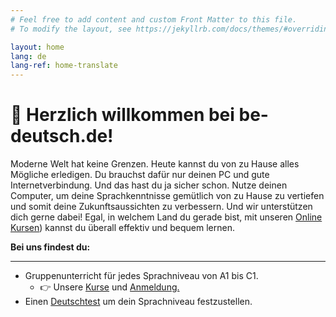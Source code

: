 ```yaml
---
# Feel free to add content and custom Front Matter to this file.
# To modify the layout, see https://jekyllrb.com/docs/themes/#overriding-theme-defaults

layout: home
lang: de
lang-ref: home-translate
---
```


# 🤗 Herzlich willkommen bei be-deutsch.de!

Moderne Welt hat keine Grenzen. Heute kannst du von zu Hause alles Mögliche erledigen. Du brauchst dafür nur deinen PC
und gute Internetverbindung. Und das hast du ja sicher schon. Nutze deinen Computer, um deine Sprachkenntnisse gemütlich
von zu Hause zu vertiefen und somit deine Zukunftsaussichten zu verbessern. Und wir unterstützen dich gerne dabei! Egal,
in welchem Land du gerade bist, mit unseren [Online Kursen](https://www.be-deutsch.de/Kurse/)) kannst du überall effektiv und bequem lernen.

<div class="alert alert-success" role="alert">
    <strong> Bei uns findest du: </strong>
    <hr/>
    <ul>
        <li>Gruppenunterricht für jedes Sprachniveau von A1 bis C1.
            <ul>
                <li>👉 Unsere <a href="{{ site.baseurl }}\Kurse">Kurse</a> und <a href="{{ site.baseurl }}\Anmeldung">Anmeldung.</a>
                </li>
            </ul>
        </li>
        <li>Einen <a href="{{ site.baseurl }}\Deutschtest">Deutschtest</a> um dein Sprachniveau festzustellen.</li>
    </ul>
</div>
